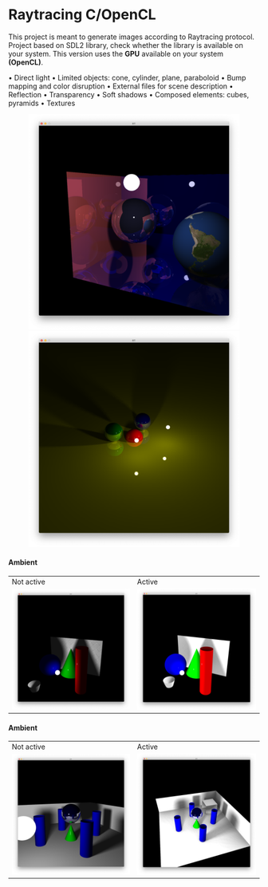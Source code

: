 # Raytracing C/OpenCL

This project is meant to generate images according to Raytracing protocol.
Project based on SDL2 library, check whether the library is available on your system.
This version uses the **GPU** available on your system **(OpenCL)**.

• Direct light
• Limited objects: cone, cylinder, plane, paraboloid
• Bump mapping and color disruption
• External files for scene description
• Reflection
• Transparency
• Soft shadows
• Composed elements: cubes, pyramids
• Textures

<figure>
    <img src="pic/showcase.png" />
    <img src="pic/spheres2.png" />
</figure>

#### Ambient
<table>
  <tr>
    <td>Not active</td>
     <td>Active</td>
  </tr>
  <tr>
    <td><img src="pic/all_figures_soft.png"></td>
    <td><img src="pic/ambient.png"></td>
  </tr>
 </table>
 
#### Ambient
<table>
  <tr>
    <td>Not active</td>
     <td>Active</td>
  </tr>
  <tr>
    <td><img src="pic/soft_shadows.png"></td>
    <td><img src="pic/soft_shadows_ambient.png"></td>
  </tr>
 </table>
